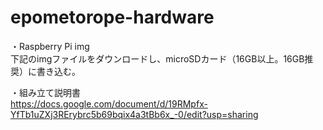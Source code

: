 # epometorope-hardware

・Raspberry Pi img  
下記のimgファイルをダウンロードし、microSDカード（16GB以上。16GB推奨）に書き込む。


・組み立て説明書  
https://docs.google.com/document/d/19RMpfx-YfTb1uZXj3RErybrc5b69bqix4a3tBb6x_-0/edit?usp=sharing
